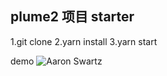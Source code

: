 ## plume2 项目 starter

1.git clone
2.yarn install
3.yarn  start

demo 
![Aaron Swartz](https://raw.githubusercontent.com/hufeng/plume2-starter/master/docs/hell.app.gif)
